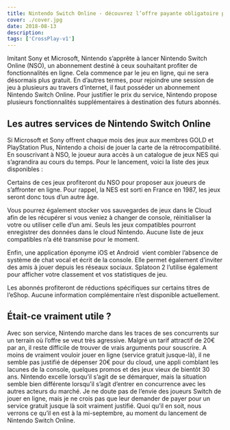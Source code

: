 ```yaml
---
title: Nintendo Switch Online - découvrez l’offre payante obligatoire pour jouer en ligne
cover: ./cover.jpg
date: 2018-08-13
description:
tags: ['CrossPlay-v1']
---
```


Imitant Sony et Microsoft, Nintendo s’apprête à lancer Nintendo Switch Online (NSO), un abonnement destiné à ceux souhaitant profiter de fonctionnalités en ligne. Cela commence par le jeu en ligne, qui ne sera désormais plus gratuit. En d’autres termes, pour rejoindre une session de jeu à plusieurs au travers d’internet, il faut posséder un abonnement Nintendo Switch Online. Pour justifier le prix du service, Nintendo propose plusieurs fonctionnalités supplémentaires à destination des futurs abonnés.

## Les autres services de Nintendo Switch Online

Si Microsoft et Sony offrent chaque mois des jeux aux membres GOLD et PlayStation Plus, Nintendo a choisi de jouer la carte de la rétrocompatibilité. En souscrivant à NSO, le joueur aura accès à un catalogue de jeux NES qui s’agrandira au cours du temps. Pour le lancement, voici la liste des jeux disponibles :

Certains de ces jeux profiteront du NSO pour proposer aux joueurs de s’affronter en ligne. Pour rappel, la NES est sorti en France en 1987, les jeux seront donc tous d’un autre âge.

Vous pourrez également stocker vos sauvegardes de jeux dans le Cloud afin de les récupérer si vous veniez à changer de console, réinitialiser la votre ou utiliser celle d’un ami. Seuls les jeux compatibles pourront enregistrer des données dans le cloud Nintendo. Aucune liste de jeux compatibles n’a été transmise pour le moment.

Enfin, une application éponyme iOS et Android  vient combler l’absence de système de chat vocal et écrit de la console. Elle permet également d’inviter des amis à jouer depuis les réseaux sociaux. Splatoon 2 l’utilise également pour afficher votre classement et vos statistiques de jeu.

Les abonnés profiteront de réductions spécifiques sur certains titres de l’eShop. Aucune information complémentaire n’est disponible actuellement.

## Était-ce vraiment utile ?

Avec son service, Nintendo marche dans les traces de ses concurrents sur un terrain où l’offre se veut très agressive. Malgré un tarif attractif de 20€ par an, il reste difficile de trouver de vrais arguments pour souscrire. A moins de vraiment vouloir jouer en ligne (service gratuit jusque-là), il ne semble pas justifié de dépenser 20€ pour du cloud, une appli comblant les lacunes de la console, quelques promos et des jeux vieux de bientôt 30 ans. Nintendo excelle lorsqu’il s’agit de se démarquer, mais la situation semble bien différente lorsqu’il s’agit d’entrer en concurrence avec les autres acteurs du marché. Je ne doute pas de l’envie des joueurs Switch de jouer en ligne, mais je ne crois pas que leur demander de payer pour un service gratuit jusque là soit vraiment justifié. Quoi qu’il en soit, nous verrons ce qu’il en est à la mi-septembre, au moment du lancement de Nintendo Switch Online.
